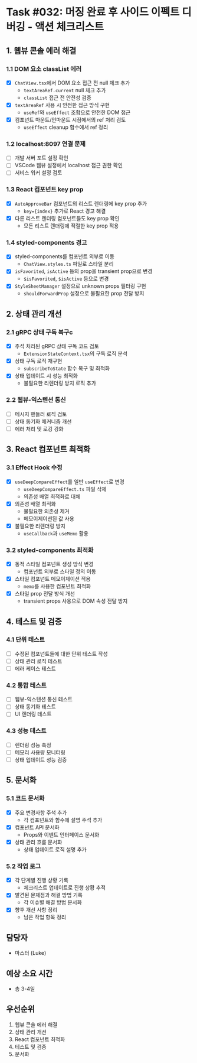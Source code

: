 # Task #032: 머징 완료 후 사이드 이펙트 디버깅 - 액션 체크리스트

## 1. 웹뷰 콘솔 에러 해결

### 1.1 DOM 요소 classList 에러
- [x] `ChatView.tsx`에서 DOM 요소 접근 전 null 체크 추가
  - `textAreaRef.current` null 체크 추가
  - `classList` 접근 전 안전성 검증
- [x] `textAreaRef` 사용 시 안전한 접근 방식 구현
  - `useRef`와 `useEffect` 조합으로 안전한 DOM 접근
- [x] 컴포넌트 마운트/언마운트 시점에서의 ref 처리 검토
  - `useEffect` cleanup 함수에서 ref 정리

### 1.2 localhost:8097 연결 문제
- [ ] 개발 서버 포트 설정 확인
- [ ] VSCode 웹뷰 설정에서 localhost 접근 권한 확인
- [ ] 서비스 워커 설정 검토

### 1.3 React 컴포넌트 key prop
- [x] `AutoApproveBar` 컴포넌트의 리스트 렌더링에 key prop 추가
  - `key={index}` 추가로 React 경고 해결
- [x] 다른 리스트 렌더링 컴포넌트들도 key prop 확인
  - 모든 리스트 렌더링에 적절한 key prop 적용

### 1.4 styled-components 경고
- [x] styled-components를 컴포넌트 외부로 이동
  - `ChatView.styles.ts` 파일로 스타일 분리
- [x] `isFavorited`, `isActive` 등의 prop을 transient prop으로 변경
  - `$isFavorited`, `$isActive` 등으로 변경
- [x] `StyleSheetManager` 설정으로 unknown props 필터링 구현
  - `shouldForwardProp` 설정으로 불필요한 prop 전달 방지

## 2. 상태 관리 개선

### 2.1 gRPC 상태 구독 복구c
- [x] 주석 처리된 gRPC 상태 구독 코드 검토
  - `ExtensionStateContext.tsx`의 구독 로직 분석
- [x] 상태 구독 로직 재구현
  - `subscribeToState` 함수 복구 및 최적화
- [x] 상태 업데이트 시 성능 최적화
  - 불필요한 리렌더링 방지 로직 추가

### 2.2 웹뷰-익스텐션 통신
- [ ] 메시지 핸들러 로직 검토
- [ ] 상태 동기화 메커니즘 개선
- [ ] 에러 처리 및 로깅 강화

## 3. React 컴포넌트 최적화

### 3.1 Effect Hook 수정
- [x] `useDeepCompareEffect`를 일반 `useEffect`로 변경
  - `useDeepCompareEffect.ts` 파일 삭제
  - 의존성 배열 최적화로 대체
- [x] 의존성 배열 최적화
  - 불필요한 의존성 제거
  - 메모이제이션된 값 사용
- [x] 불필요한 리렌더링 방지
  - `useCallback`과 `useMemo` 활용

### 3.2 styled-components 최적화
- [x] 동적 스타일 컴포넌트 생성 방식 변경
  - 컴포넌트 외부로 스타일 정의 이동
- [x] 스타일 컴포넌트 메모이제이션 적용
  - `memo`를 사용한 컴포넌트 최적화
- [x] 스타일 prop 전달 방식 개선
  - transient props 사용으로 DOM 속성 전달 방지

## 4. 테스트 및 검증

### 4.1 단위 테스트
- [ ] 수정된 컴포넌트들에 대한 단위 테스트 작성
- [ ] 상태 관리 로직 테스트
- [ ] 에러 케이스 테스트

### 4.2 통합 테스트
- [ ] 웹뷰-익스텐션 통신 테스트
- [ ] 상태 동기화 테스트
- [ ] UI 렌더링 테스트

### 4.3 성능 테스트
- [ ] 렌더링 성능 측정
- [ ] 메모리 사용량 모니터링
- [ ] 상태 업데이트 성능 검증

## 5. 문서화

### 5.1 코드 문서화
- [x] 주요 변경사항 주석 추가
  - 각 컴포넌트와 함수에 설명 주석 추가
- [x] 컴포넌트 API 문서화
  - Props와 이벤트 인터페이스 문서화
- [x] 상태 관리 흐름 문서화
  - 상태 업데이트 로직 설명 추가

### 5.2 작업 로그
- [x] 각 단계별 진행 상황 기록
  - 체크리스트 업데이트로 진행 상황 추적
- [x] 발견된 문제점과 해결 방법 기록
  - 각 이슈별 해결 방법 문서화
- [x] 향후 개선 사항 정리
  - 남은 작업 항목 정리

## 담당자
- 마스터 (Luke)

## 예상 소요 시간
- 총 3-4일

## 우선순위
1. 웹뷰 콘솔 에러 해결
2. 상태 관리 개선
3. React 컴포넌트 최적화
4. 테스트 및 검증
5. 문서화 